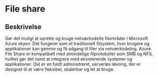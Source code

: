 # File share

## Beskrivelse

Gør det muligt at oprette og bruge netværksdelte filområder i Microsoft Azure skyen. Det fungerer som et traditionelt filsystem, hvor brugere og applikationer kan gemme og få adgang til filer via netværksdeling. Azure File Share er kompatibelt med almindelige filprotokoller som SMB og NFS, hvilket gør det nemt at integrere med eksisterende systemer og applikationer. Det er en fuldt administreret, serverløs løsning, der er designet til at være fleksibel, skalérbar og let at bruge.
